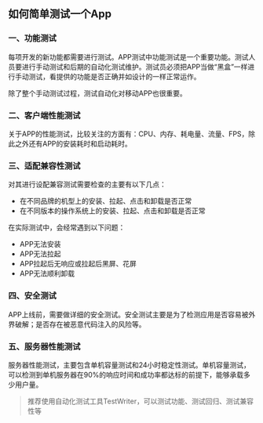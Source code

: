## 如何简单测试一个App

### **一、功能测试**

每项开发的新功能都需要进行测试。APP测试中功能测试是一个重要功能。测试人员要进行手动测试和后期的自动化测试维护。测试员必须把APP当做“黑盒”一样进行手动测试，看提供的功能是否正确并如设计的一样正常运作。

除了整个手动测试过程，测试自动化对移动APP也很重要。

### **二、客户端性能测试**

关于APP的性能测试，比较关注的方面有：CPU、内存、耗电量、流量、FPS，除此之外还有APP的安装耗时和启动耗时。

### **三、适配兼容性测试**

对其进行设配兼容测试需要检查的主要有以下几点：

- 在不同品牌的机型上的安装、拉起、点击和卸载是否正常
- 在不同版本的操作系统上的安装、拉起、点击和卸载是否正常

在实际测试中，会经常遇到以下问题：

- APP无法安装
- APP无法拉起
- APP拉起后无响应或拉起后黑屏、花屏
- APP无法顺利卸载

### **四、安全测试**

APP上线前，需要做详细的安全测试。安全测试主要是为了检测应用是否容易被外界破解；是否存在被恶意代码注入的风险等。

### **五、服务器性能测试**

服务器性能测试，主要包含单机容量测试和24小时稳定性测试。单机容量测试，可以检测到单机服务器在90%的响应时间和成功率都达标的前提下，能够承载多少用户量。

> 推荐使用自动化测试工具TestWriter，可以测试功能、测试回归、测试兼容性等